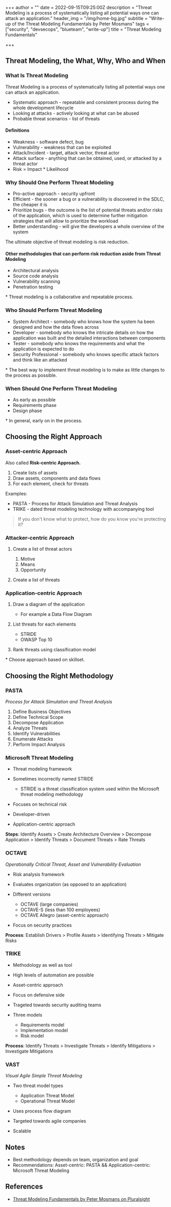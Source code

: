 +++
author = ""
date = 2022-09-15T09:25:00Z
description = "Threat Modeling is a process of systematically listing all potential ways one can attack an application."
header_img = "/img/home-bg.jpg"
subtitle = "Write-up of the Threat Modeling Fundamentals by Peter Mosmans"
tags = ["security", "devsecops", "blueteam", "write-up"]
title = "Threat Modeling Fundamentals"

+++
## Threat Modeling, the What, Why, Who and When

### W﻿hat Is Threat Modeling

Threat Modeling is a process of systematically listing all potential ways one can attack an application.

* Systematic approach - repeatable and consistent process during the whole development lifecycle
* Looking at attacks - actively looking at what can be abused
* Probable threat scenarios - list of threats

#### Definitions

* Weakness - software defect, bug
* Vulnerability - weakness that can be exploited
* Attack/Incident - target, attack vector, threat actor
* A﻿ttack surface - anything that can be obtained, used, or attacked by a threat actor
* Risk = Impact * Likelihood

### W﻿hy Should One Perform Threat Modeling

* P﻿ro-active approach - security upfront
* E﻿fficient - the sooner a bug or a vulnerability is discovered in the SDLC, the cheaper it is
* P﻿rioritize bugs - the outcome is the list of potential threats and/or risks of the application, which is used to determine further mitigation strategies that will allow to prioritize the workload
* B﻿etter understanding - will give the developers a whole overview of the system

The ﻿ultimate objective of threat modeling is risk reduction.

#### O﻿ther methodologies that can perform risk reduction aside from Threat Modeling

* A﻿rchitectural analysis
* S﻿ource code analysis
* V﻿ulnerability scanning
* P﻿enetration testing

\*﻿ Threat modeling is a collaborative and repeatable process.

### Who Should Perform Threat Modeling

* System Architect - somebody who knows how the system ha been designed and how the data flows across
* Developer - somebody who knows the intricate details on how the application was built and the detailed interactions between components
* Tester - somebody who knows the requirements and what the application is expected to do
* Security Professional - somebody who knows specific attack factors and think like an attacked

\* The best way to implement threat modeling is to make as little changes to the process as possible.

### W﻿hen Should One Perform Threat Modeling

* A﻿s early as possible
* R﻿equirements phase
* D﻿esign phase

\*﻿ In general, early on in the process.

## Choosing the Right Approach

### A﻿sset-centric Approach

A﻿lso called **Risk-centric Approach.**

1. C﻿reate lists of assets
2. D﻿raw assets, components and data flows
3. F﻿or each element, check for threats

E﻿xamples:

* P﻿ASTA - Process for Attack Simulation and Threat Analysis
* T﻿RIKE - dated threat modeling technology with accompanying tool

> I﻿f you don't know what to protect, how do you know you're protecting it?

### A﻿ttacker-centric Approach

1. C﻿reate a list of threat actors

   1. M﻿otive
   2. M﻿eans
   3. O﻿pportunity
2. C﻿reate a list of threats

### A﻿pplication-centric Approach

1. D﻿raw a diagram of the application

   * F﻿or example a Data Flow Diagram
2. L﻿ist threats for each elements

   * S﻿TRIDE
   * O﻿WASP Top 10
3. R﻿ank threats using classification model

\* C﻿hoose approach based on skillset.

## C﻿hoosing the Right Methodology

### P﻿ASTA

*Process for Attack Simulation and Threat Analysis*

1. D﻿efine Business Objectives
2. D﻿efine Technical Scope
3. D﻿ecompose Application
4. A﻿nalyze Threats
5. I﻿dentify Vulnerabilities
6. E﻿numerate Attacks
7. P﻿erform Impact Analysis

### M﻿icrosoft Threat Modeling

* T﻿hreat modeling framework
* S﻿ometimes incorrectly named STRIDE

  * S﻿TRIDE is a threat classification system used within the Microsoft threat modeling methodology
* F﻿ocuses on technical risk
* D﻿eveloper-driven
* A﻿pplication-centric approach

**S﻿teps**: I﻿dentify Assets > Create Architecture Overview > Decompose Application > Identify Threats > Document Threats > Rate Threats

### OCTAVE

*O﻿perationally Critical Threat, Asset and Vulnerability Evaluation*

* R﻿isk analysis framework
* E﻿valuates organization (as opposed to an application)
* D﻿ifferent versions

  * O﻿CTAVE (large companies)
  * O﻿CTAVE-S (less than 100 employees)
  * O﻿CTAVE Allegro (asset-centric approach)
* F﻿ocus on security practices

**P﻿rocess**: Establish Drivers > Profile Assets > Identifying Threats > Mitigate Risks

### T﻿RIKE

* M﻿ethodology as well as tool
* H﻿igh levels of automation are possible
* A﻿sset-centric approach
* F﻿ocus on defensive side
* T﻿rageted towards security auditing teams
* T﻿hree models

  * R﻿equirements model
  * I﻿mplementation model
  * R﻿isk model

**P﻿rocess**: Identify Threats > Investigate Threats > Identify Mitigations > Investigate Mitigations

### V﻿AST

*V﻿isual Agile Simple Threat Modeling*

* Two threat model types

  * A﻿pplication Threat Model
  * O﻿perational Threat Model
* U﻿ses process flow diagram
* T﻿argeted towards agile companies
* S﻿calable

## ﻿Notes

* Best methodology depends on team, ﻿organization and goal
* Recommendations: ﻿Asset-centric: PASTA && ﻿Application-centric: Microsoft Threat Modeling

## R﻿eferences

* [﻿Threat Modeling Fundamentals by Peter M﻿osmans on Pluralsight](<* https://app.pluralsight.com/library/courses/threat-modeling-fundamentals/table-of-contents>)